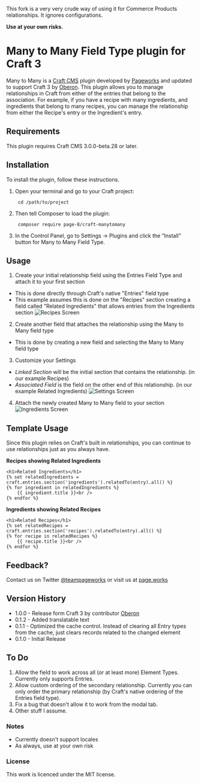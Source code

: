 This fork is a very very crude way of using it for Commerce Products relationships.  It ignores configurations.

**Use at your own risks.**


# Many to Many Field Type plugin for Craft 3

Many to Many is a [Craft CMS](http://www.craftcms.com) plugin developed by [Pageworks](https://www.page.works) and updated to support Craft 3 by [Oberon](https://www.oberon.nl). This plugin allows you to manage relationships in Craft from either of the entries that belong to the association. For example, if you have a recipe with many ingredients, and ingredients that belong to many recipes, you can manage the relationship from either the Recipe's entry or the Ingredient's entry.

## Requirements

This plugin requires Craft CMS 3.0.0-beta.28 or later.

## Installation

To install the plugin, follow these instructions.

1. Open your terminal and go to your Craft project:

        cd /path/to/project

2. Then tell Composer to load the plugin:

        composer require page-8/craft-manytomany

3. In the Control Panel, go to Settings → Plugins and click the “Install” button for Many to Many Field Type.

## Usage
1. Create your initial relationship field using the Entries Field Type and attach it to your first section
  * This is done directly through Craft's native "Entries" field type
  * This example assumes this is done on the "Recipes" section creating a field called "Related Ingredients" that allows entries from the Ingredients section
![Recipes Screen](https://raw.githubusercontent.com/page-8/craft-manytomany/master/resources/screenshots/recipes-view.png)
2. Create another field that attaches the relationship using the Many to Many field type
  * This is done by creating a new field and selecting the Many to Many field type
3. Customize your Settings
  * *Linked Section* will be the initial section that contains the relationship. (in our example Recipes)
  * *Associated Field* is the field on the other end of this relationship. (in our example Related Ingredients)
![Settings Screen](https://raw.githubusercontent.com/page-8/craft-manytomany/master/resources/screenshots/settings.png)
4. Attach the newly created Many to Many field to your section
![Ingredients Screen](https://raw.githubusercontent.com/page-8/craft-manytomany/master/resources/screenshots/ingredients-view.png)

## Template Usage
Since this plugin relies on Craft's built in relationships, you can continue to use relationships just as you always have.

**Recipes showing Related Ingredients**
```
<h1>Related Ingredients</h1>
{% set relatedIngredients = craft.entries.section('ingredients').relatedTo(entry).all() %}
{% for ingredient in relatedIngredients %}
    {{ ingredient.title }}<br />
{% endfor %}
```

**Ingredients showing Related Recipes**
```
<h1>Related Recipes</h1>
{% set relatedRecipes = craft.entries.section('recipes').relatedTo(entry).all() %}
{% for recipe in relatedRecipes %}
    {{ recipe.title }}<br />
{% endfor %}
```

## Feedback?
Contact us on Twitter [@teampageworks](https://twitter.com/teampageworks) or visit us at [page.works](https://www.page.works)

## Version History
* 1.0.0 - Release form Craft 3 by contributor [Oberon](https://www.oberon.nl)
* 0.1.2 - Added translatable text
* 0.1.1 - Optimized the cache control. Instead of clearing all Entry types from the cache, just clears records related to the changed element
* 0.1.0 - Initial Release

## To Do
1. Allow the field to work across all (or at least more) Element Types. Currently only supports Entries.
2. Allow custom ordering of the secondary relationship. Currently you can only order the primary relationship (by Craft's native ordering of the Entries field type).
3. Fix a bug that doesn't allow it to work from the modal tab.
4. Other stuff I assume.

### Notes
* Currently doesn't support locales
* As always, use at your own risk

### License
This work is licenced under the MIT license.
